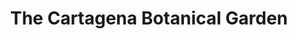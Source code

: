 ---
layout: compose
klass: compositionBlocks
title: The Cartagena Botanical Garden
background:  /assets/images/Picture1-JBGP.jpeg
description: The goal of the Jardín Botánico de Cartagena is to foster and expand a collaborative network in the field of biodiversity informatics by facilitating the mobilization, publication, and utilization of data. This webpage serves as a portal to access published records of plant biodiversity occurrences curated by the Garden.
height: 90vh
navbar:
    color: white
    hasWhiteText: false
    floating: true
composition:
  - type: latestPosts
    data: collectionsPreview.TheGarden
---